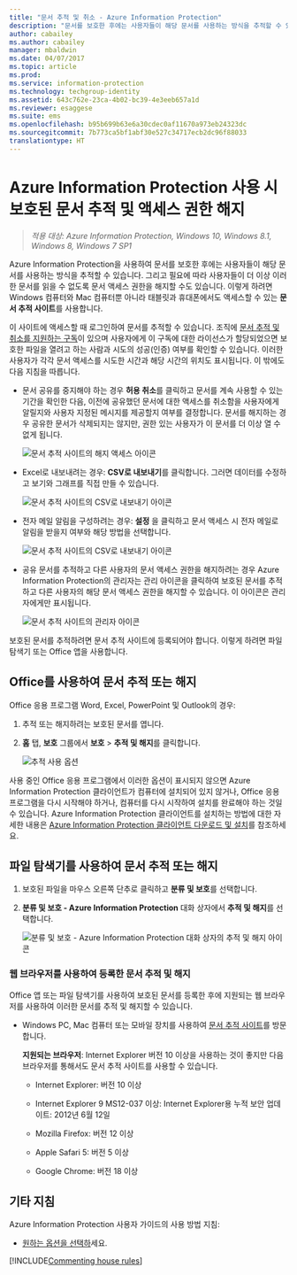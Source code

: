 ```yaml
---
title: "문서 추적 및 취소 - Azure Information Protection"
description: "문서를 보호한 후에는 사용자들이 해당 문서를 사용하는 방식을 추적할 수 있습니다. 그리고 필요에 따라 사용자들이 더 이상 이러한 문서를 읽을 수 없도록 문서 액세스 권한을 해지할 수도 있습니다."
author: cabailey
ms.author: cabailey
manager: mbaldwin
ms.date: 04/07/2017
ms.topic: article
ms.prod: 
ms.service: information-protection
ms.technology: techgroup-identity
ms.assetid: 643c762e-23ca-4b02-bc39-4e3eeb657a1d
ms.reviewer: esaggese
ms.suite: ems
ms.openlocfilehash: b95b699b63e6a30cdec0af11670a973eb24323dc
ms.sourcegitcommit: 7b773ca5bf1abf30e527c34717ecb2dc96f88033
translationtype: HT
---
```

# <a name="track-and-revoke-your-documents-when-you-use-azure-information-protection"></a>Azure Information Protection 사용 시 보호된 문서 추적 및 액세스 권한 해지

>*적용 대상: Azure Information Protection, Windows 10, Windows 8.1, Windows 8, Windows 7 SP1*

Azure Information Protection을 사용하여 문서를 보호한 후에는 사용자들이 해당 문서를 사용하는 방식을 추적할 수 있습니다. 그리고 필요에 따라 사용자들이 더 이상 이러한 문서를 읽을 수 없도록 문서 액세스 권한을 해지할 수도 있습니다. 이렇게 하려면 Windows 컴퓨터와 Mac 컴퓨터뿐 아니라 태블릿과 휴대폰에서도 액세스할 수 있는 **문서 추적 사이트**를 사용합니다.

이 사이트에 액세스할 때 로그인하여 문서를 추적할 수 있습니다. 조직에 [문서 추적 및 취소를 지원하는 구독](https://www.microsoft.com/cloud-platform/azure-information-protection-features)이 있으며 사용자에게 이 구독에 대한 라이선스가 할당되었으면 보호한 파일을 열려고 하는 사람과 시도의 성공(인증) 여부를 확인할 수 있습니다. 이러한 사용자가 각각 문서 액세스를 시도한 시간과 해당 시간의 위치도 표시됩니다. 이 밖에도 다음 지침을 따릅니다.

-   문서 공유를 중지해야 하는 경우 **허용 취소**를 클릭하고 문서를 계속 사용할 수 있는 기간을 확인한 다음, 이전에 공유했던 문서에 대한 액세스를 취소함을 사용자에게 알릴지와 사용자 지정된 메시지를 제공할지 여부를 결정합니다. 문서를 해지하는 경우 공유한 문서가 삭제되지는 않지만, 권한 있는 사용자가 이 문서를 더 이상 열 수 없게 됩니다.
    
    ![문서 추적 사이트의 해지 액세스 아이콘](../media/tracking-site-revoke-access-icon.png)

-   Excel로 내보내려는 경우: **CSV로 내보내기**를 클릭합니다. 그러면 데이터를 수정하고 보기와 그래프를 직접 만들 수 있습니다.
    
    ![문서 추적 사이트의 CSV로 내보내기 아이콘](../media/tracking-site-export-icon.png)

-   전자 메일 알림을 구성하려는 경우: **설정** 을 클릭하고 문서 액세스 시 전자 메일로 알림을 받을지 여부와 해당 방법을 선택합니다.
    
    ![문서 추적 사이트의 CSV로 내보내기 아이콘](../media/tracking-site-settings-email.png)

- 공유 문서를 추적하고 다른 사용자의 문서 액세스 권한을 해지하려는 경우 Azure Information Protection의 관리자는 관리 아이콘을 클릭하여 보호된 문서를 추적하고 다른 사용자의 해당 문서 액세스 권한을 해지할 수 있습니다. 이 아이콘은 관리자에게만 표시됩니다.
    
    ![문서 추적 사이트의 관리자 아이콘](../media/tracking-site-admin-icon.png)

보호된 문서를 추적하려면 문서 추적 사이트에 등록되어야 합니다. 이렇게 하려면 파일 탐색기 또는 Office 앱을 사용합니다.

## <a name="using-office-to-track-or-revoke-the-document"></a>Office를 사용하여 문서 추적 또는 해지

Office 응용 프로그램 Word, Excel, PowerPoint 및 Outlook의 경우: 

1. 추적 또는 해지하려는 보호된 문서를 엽니다.

2. **홈** 탭, **보호** 그룹에서 **보호** > **추적 및 해지**를 클릭합니다.

    ![추적 사용 옵션](../media/track-usage-callout.png)

사용 중인 Office 응용 프로그램에서 이러한 옵션이 표시되지 않으면 Azure Information Protection 클라이언트가 컴퓨터에 설치되어 있지 않거나, Office 응용 프로그램을 다시 시작해야 하거나, 컴퓨터를 다시 시작하여 설치를 완료해야 하는 것일 수 있습니다. Azure Information Protection 클라이언트를 설치하는 방법에 대한 자세한 내용은 [Azure Information Protection 클라이언트 다운로드 및 설치](install-client-app.md)를 참조하세요.

## <a name="using-file-explorer-to-track-or-revoke-the-document"></a>파일 탐색기를 사용하여 문서 추적 또는 해지

1. 보호된 파일을 마우스 오른쪽 단추로 클릭하고 **분류 및 보호**를 선택합니다.

2. **분류 및 보호 - Azure Information Protection** 대화 상자에서 **추적 및 해지**를 선택합니다.

    ![분류 및 보호 - Azure Information Protection 대화 상자의 추적 및 해지 아이콘](../media/track-and-revoke.png)


### <a name="using-a-web-browser-track-and-revoke-documents-that-you-have-registered"></a>웹 브라우저를 사용하여 등록한 문서 추적 및 해지

Office 앱 또는 파일 탐색기를 사용하여 보호된 문서를 등록한 후에 지원되는 웹 브라우저를 사용하여 이러한 문서를 추적 및 해지할 수 있습니다.

- Windows PC, Mac 컴퓨터 또는 모바일 장치를 사용하여 [문서 추적 사이트](https://go.microsoft.com/fwlink/?LinkId=529562)를 방문합니다.

    **지원되는 브라우저**: Internet Explorer 버전 10 이상을 사용하는 것이 좋지만 다음 브라우저를 통해서도 문서 추적 사이트를 사용할 수 있습니다.

    -   Internet Explorer: 버전 10 이상

    -   Internet Explorer 9 MS12-037 이상: Internet Explorer용 누적 보안 업데이트: 2012년 6월 12일

    -   Mozilla Firefox: 버전 12 이상

    -   Apple Safari 5: 버전 5 이상

    -   Google Chrome: 버전 18 이상


## <a name="other-instructions"></a>기타 지침
Azure Information Protection 사용자 가이드의 사용 방법 지침:

- [원하는 옵션을 선택하](client-user-guide.md#what-do-you-want-to-do)세요.

[!INCLUDE[Commenting house rules](../includes/houserules.md)]